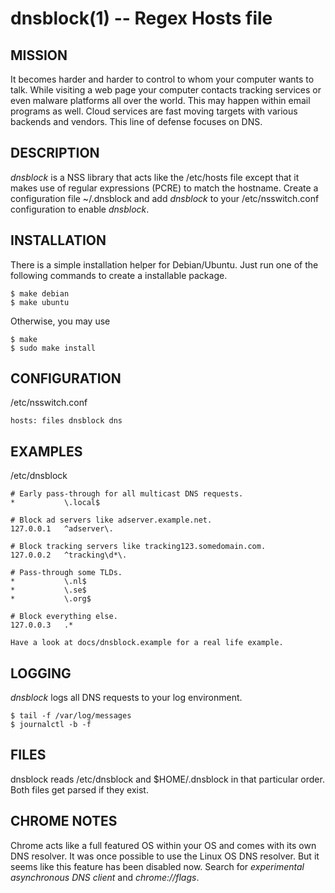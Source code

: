 dnsblock(1) -- Regex Hosts file
===============================

## MISSION

It becomes harder and harder to control to whom your computer wants to talk. While visiting a web page your computer contacts tracking services or even malware platforms all over the world. This may happen within email programs as well. Cloud services are fast moving targets with various backends and vendors. This line of defense focuses on DNS.

## DESCRIPTION

*dnsblock* is a NSS library that acts like the /etc/hosts file except that it makes use of regular expressions (PCRE) to match the hostname. Create a configuration file ~/.dnsblock and add *dnsblock* to your /etc/nsswitch.conf configuration to enable *dnsblock*.

## INSTALLATION

There is a simple installation helper for Debian/Ubuntu. Just run one of the
following commands to create a installable package.

	$ make debian
	$ make ubuntu

Otherwise, you may use

	$ make
	$ sudo make install

## CONFIGURATION

/etc/nsswitch.conf

	hosts: files dnsblock dns

## EXAMPLES

/etc/dnsblock

	# Early pass-through for all multicast DNS requests.
	* 			\.local$

	# Block ad servers like adserver.example.net.
	127.0.0.1	^adserver\.

	# Block tracking servers like tracking123.somedomain.com.
	127.0.0.2	^tracking\d*\.

	# Pass-through some TLDs.
	* 			\.nl$
	* 			\.se$
	* 			\.org$

	# Block everything else.
	127.0.0.3	.*

	Have a look at docs/dnsblock.example for a real life example.

## LOGGING

*dnsblock* logs all DNS requests to your log environment.

	$ tail -f /var/log/messages
	$ journalctl -b -f

## FILES

dnsblock reads /etc/dnsblock and $HOME/.dnsblock in that particular order. Both files get parsed if they exist.

## CHROME NOTES

Chrome acts like a full featured OS within your OS and comes with its own DNS resolver. It was once possible to use the Linux OS DNS resolver. But it seems like this feature has been disabled now. Search for *experimental asynchronous DNS client* and *chrome://flags*.
